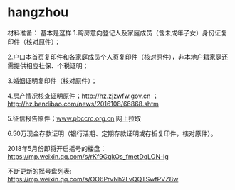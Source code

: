 # hangzhou
材料准备：
基本是这样
1.购房意向登记人及家庭成员（含未成年子女）身份证复印件（核对原件）；

2.户口本首页复印件和各家庭成员个人页复印件（核对原件），非本地户籍家庭还需提供相应社保、个税证明；

3.婚姻证明复印件（核对原件）；

4.房产情况核查证明原件；http://hz.zjzwfw.gov.cn ；http://hz.bendibao.com/news/2016108/66868.shtm 

5.征信报告原件；www.pbccrc.org.cn 网上拉取

6.50万现金存款证明（银行活期、定期存款证明或存折复印件，核对原件）。


2018年5月份即将开启摇号的楼盘：https://mp.weixin.qq.com/s/rKf9GqkOs_fmetDqLON-lg

不断更新的摇号盘列表:
https://mp.weixin.qq.com/s/OO6PrvNh2LvQQTSwfPVZ8w


